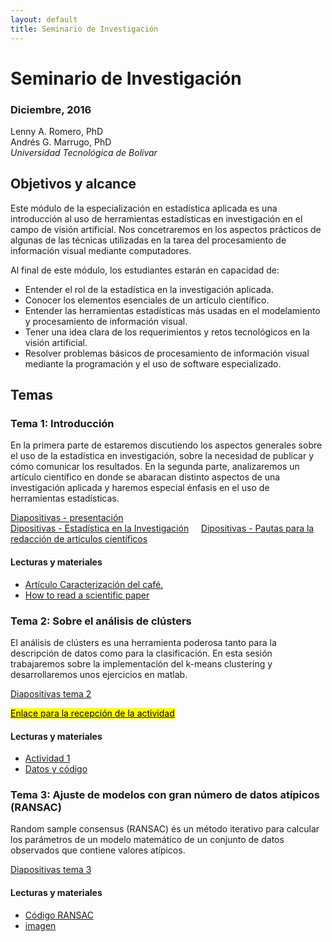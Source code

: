 ```yaml
---
layout: default
title: Seminario de Investigación
---
```


# Seminario de Investigación

### Diciembre, 2016

Lenny A. Romero, PhD    
Andrés G. Marrugo, PhD     
*Universidad Tecnológica de Bolívar*

##  Objetivos y alcance

Este módulo de la especialización en estadística aplicada es una introducción al uso de herramientas estadísticas en investigación en el campo de visión artificial. Nos concetraremos en los aspectos prácticos de algunas de las técnicas utilizadas en la tarea del procesamiento de información visual mediante computadores. 

Al final de este módulo, los estudiantes estarán en capacidad de:

- Entender el rol de la estadística en la investigación aplicada.
- Conocer los elementos esenciales de un artículo científico.
- Entender las herramientas estadísticas más usadas en el modelamiento y procesamiento de información visual.
- Tener una idea clara de los requerimientos y retos tecnológicos en la visión artificial.  
- Resolver problemas básicos de procesamiento de información visual mediante la programación y el uso de software especializado.


## Temas

### Tema 1: Introducción

En la primera parte de estaremos discutiendo los aspectos generales sobre el uso de la estadística en investigación, sobre la necesidad de publicar y cómo comunicar los resultados. En la segunda parte, analizaremos un artículo científico en donde se abaracan distinto aspectos de una investigación aplicada y haremos especial énfasis en el uso de herramientas estadísticas.


[Diapositivas - presentación](https://www.dropbox.com/s/hxtbs2xpz80niaj/presentacion-inicial.pdf?dl=0)    
[Dipositivas - Estadística en la Investigación](https://www.dropbox.com/s/y5xkj0dl68t1ue9/estadistica-en-la-inv.pdf?dl=0)    
[Dipositivas - Pautas para la redacción de artículos científicos](https://www.dropbox.com/s/k6mth3edc55uay9/Pautas%20para%20la%20redacci%C3%B3n%20de%20art%C3%ADculos%20cient%C3%ADficos.pdf?dl=0)    

#### Lecturas y materiales

- [Artículo Caracterización del café.](pdfs/24461-85726-1-PB.pdf)
- [How to read a scientific paper](https://www.elsevier.com/connect/infographic-how-to-read-a-scientific-paper "Infographic: How to read a scientific paper")

### Tema 2: Sobre el análisis de clústers

El análisis de clústers es una herramienta poderosa tanto para la descripción de datos como para la clasificación. En esta sesión trabajaremos sobre la implementación del k-means clustering y desarrollaremos unos ejercicios en matlab.

[Diapositivas tema 2](https://www.dropbox.com/s/jkr5kynw30rxkgr/Lecture-02-Unsupervised_Learning_and_Clustering.pdf?dl=0)

[<mark> Enlace para la recepción de la actividad</mark> ](https://www.dropbox.com/request/2J4YGUUDlFODVpqOvRl3)

#### Lecturas y materiales

- [Actividad 1](https://www.dropbox.com/s/5exzqunefhjjsle/actividad-1.pdf?dl=0)
- [Datos y código](https://www.dropbox.com/s/5a4wh9j2238hw83/act-1.zip?dl=0)

### Tema 3: Ajuste de modelos con gran número de datos atípicos (RANSAC)

Random sample consensus (RANSAC) és un método iterativo para calcular los parámetros de un modelo matemático de un conjunto de datos observados que contiene valores atípicos.

[Diapositivas tema 3](https://www.dropbox.com/s/tnf7jhmfu1r6tbe/lec09_fitting.pdf?dl=0)

#### Lecturas y materiales

- [Código RANSAC](https://www.dropbox.com/s/2vmi4k6y2gp8su3/ransac_example.zip?dl=0)
- [imagen](https://www.dropbox.com/s/8zr70dujblku3sz/sheet.jpg?dl=0)
